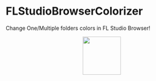# FLStudioBrowserColorizer
Change One/Multiple folders colors in FL Studio Browser!

<p align="center">
<img width="100" height="100" src="https://raw.githubusercontent.com/sp0ok3r/FLStudioBrowserColorizer
/master/flsbc_img.png">
</p>
